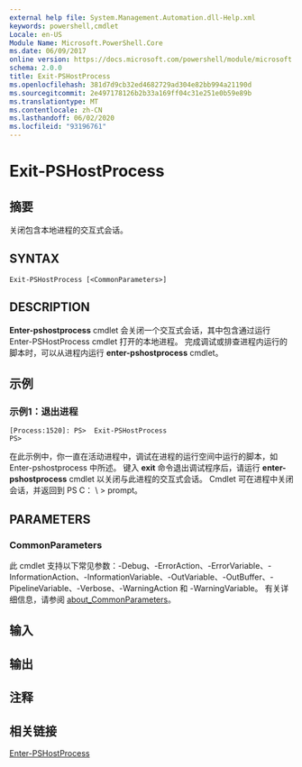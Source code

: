 ```yaml
---
external help file: System.Management.Automation.dll-Help.xml
keywords: powershell,cmdlet
Locale: en-US
Module Name: Microsoft.PowerShell.Core
ms.date: 06/09/2017
online version: https://docs.microsoft.com/powershell/module/microsoft.powershell.core/exit-pshostprocess?view=powershell-7&WT.mc_id=ps-gethelp
schema: 2.0.0
title: Exit-PSHostProcess
ms.openlocfilehash: 381d7d9cb32ed4682729ad304e82bb994a21190d
ms.sourcegitcommit: 2e497178126b2b33a169ff04c31e251e0b59e89b
ms.translationtype: MT
ms.contentlocale: zh-CN
ms.lasthandoff: 06/02/2020
ms.locfileid: "93196761"
---
```

# Exit-PSHostProcess

## 摘要
关闭包含本地进程的交互式会话。

## SYNTAX

```
Exit-PSHostProcess [<CommonParameters>]
```

## DESCRIPTION

**Enter-pshostprocess** cmdlet 会关闭一个交互式会话，其中包含通过运行 Enter-PSHostProcess cmdlet 打开的本地进程。 完成调试或排查进程内运行的脚本时，可以从进程内运行 **enter-pshostprocess** cmdlet。

## 示例

### 示例1：退出进程

```
[Process:1520]: PS>  Exit-PSHostProcess
PS>
```

在此示例中，你一直在活动进程中，调试在进程的运行空间中运行的脚本，如 Enter-pshostprocess 中所述。 键入 **exit** 命令退出调试程序后，请运行 **enter-pshostprocess** cmdlet 以关闭与此进程的交互式会话。
Cmdlet 可在进程中关闭会话，并返回到 PS C： \\ \> prompt。

## PARAMETERS

### CommonParameters

此 cmdlet 支持以下常见参数：-Debug、-ErrorAction、-ErrorVariable、-InformationAction、-InformationVariable、-OutVariable、-OutBuffer、-PipelineVariable、-Verbose、-WarningAction 和 -WarningVariable。 有关详细信息，请参阅 [about_CommonParameters](https://go.microsoft.com/fwlink/?LinkID=113216)。

## 输入

## 输出

## 注释

## 相关链接

[Enter-PSHostProcess](Enter-PSHostProcess.md)
